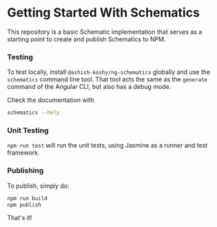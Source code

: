 # Getting Started With Schematics

This repository is a basic Schematic implementation that serves as a starting point to create and publish Schematics to NPM.

### Testing

To test locally, install `@ashish-koshy/ng-schematics` globally and use the `schematics` command line tool. That tool acts the same as the `generate` command of the Angular CLI, but also has a debug mode.

Check the documentation with

```bash
schematics --help
```

### Unit Testing

`npm run test` will run the unit tests, using Jasmine as a runner and test framework.

### Publishing

To publish, simply do:

```bash
npm run build
npm publish
```

That's it!
